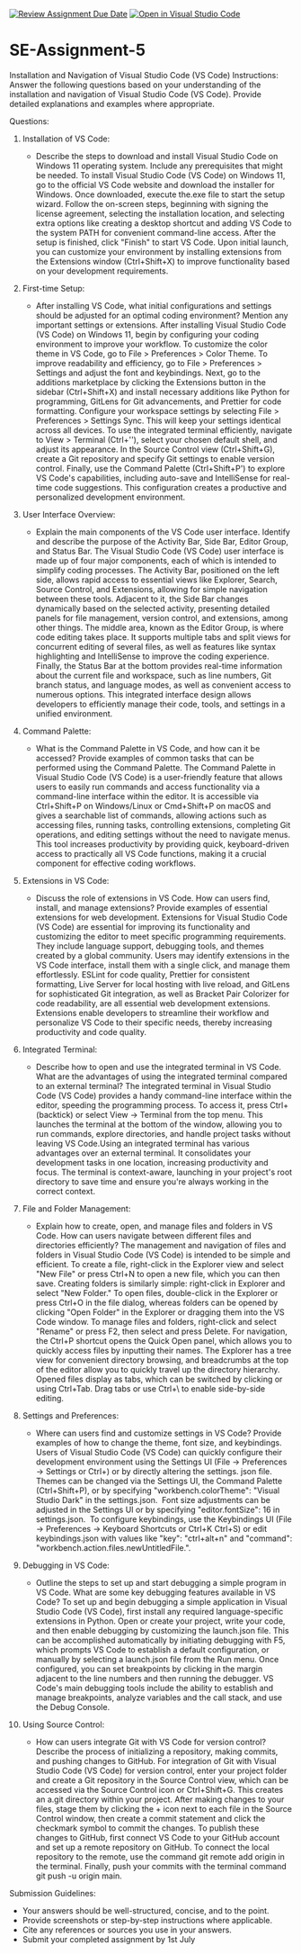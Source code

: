 [![Review Assignment Due Date](https://classroom.github.com/assets/deadline-readme-button-22041afd0340ce965d47ae6ef1cefeee28c7c493a6346c4f15d667ab976d596c.svg)](https://classroom.github.com/a/XoLGRbHq)
[![Open in Visual Studio Code](https://classroom.github.com/assets/open-in-vscode-2e0aaae1b6195c2367325f4f02e2d04e9abb55f0b24a779b69b11b9e10269abc.svg)](https://classroom.github.com/online_ide?assignment_repo_id=15294049&assignment_repo_type=AssignmentRepo)

# SE-Assignment-5

Installation and Navigation of Visual Studio Code (VS Code)
Instructions:
Answer the following questions based on your understanding of the installation and navigation of Visual Studio Code (VS Code). Provide detailed explanations and examples where appropriate.

Questions:

1. Installation of VS Code:

   - Describe the steps to download and install Visual Studio Code on Windows 11 operating system. Include any prerequisites that might be needed.
     To install Visual Studio Code (VS Code) on Windows 11, go to the official VS Code website and download the installer for Windows. Once downloaded, execute the.exe file to start the setup wizard. Follow the on-screen steps, beginning with signing the license agreement, selecting the installation location, and selecting extra options like creating a desktop shortcut and adding VS Code to the system PATH for convenient command-line access. After the setup is finished, click "Finish" to start VS Code. Upon initial launch, you can customize your environment by installing extensions from the Extensions window (Ctrl+Shift+X) to improve functionality based on your development requirements.

2. First-time Setup:

   - After installing VS Code, what initial configurations and settings should be adjusted for an optimal coding environment? Mention any important settings or extensions.
     After installing Visual Studio Code (VS Code) on Windows 11, begin by configuring your coding environment to improve your workflow. To customize the color theme in VS Code, go to File > Preferences > Color Theme. To improve readability and efficiency, go to File > Preferences > Settings and adjust the font and keybindings. Next, go to the additions marketplace by clicking the Extensions button in the sidebar (Ctrl+Shift+X) and install necessary additions like Python for programming, GitLens for Git advancements, and Prettier for code formatting. Configure your workspace settings by selecting File > Preferences > Settings Sync. This will keep your settings identical across all devices. To use the integrated terminal efficiently, navigate to View > Terminal (Ctrl+''), select your chosen default shell, and adjust its appearance. In the Source Control view (Ctrl+Shift+G), create a Git repository and specify Git settings to enable version control. Finally, use the Command Palette (Ctrl+Shift+P') to explore VS Code's capabilities, including auto-save and IntelliSense for real-time code suggestions. This configuration creates a productive and personalized development environment.

3. User Interface Overview:

   - Explain the main components of the VS Code user interface. Identify and describe the purpose of the Activity Bar, Side Bar, Editor Group, and Status Bar.
     The Visual Studio Code (VS Code) user interface is made up of four major components, each of which is intended to simplify coding processes. The Activity Bar, positioned on the left side, allows rapid access to essential views like Explorer, Search, Source Control, and Extensions, allowing for simple navigation between these tools. Adjacent to it, the Side Bar changes dynamically based on the selected activity, presenting detailed panels for file management, version control, and extensions, among other things. The middle area, known as the Editor Group, is where code editing takes place. It supports multiple tabs and split views for concurrent editing of several files, as well as features like syntax highlighting and IntelliSense to improve the coding experience. Finally, the Status Bar at the bottom provides real-time information about the current file and workspace, such as line numbers, Git branch status, and language modes, as well as convenient access to numerous options. This integrated interface design allows developers to efficiently manage their code, tools, and settings in a unified environment.

4. Command Palette:

   - What is the Command Palette in VS Code, and how can it be accessed? Provide examples of common tasks that can be performed using the Command Palette.
     The Command Palette in Visual Studio Code (VS Code) is a user-friendly feature that allows users to easily run commands and access functionality via a command-line interface within the editor. It is accessible via Ctrl+Shift+P on Windows/Linux or Cmd+Shift+P on macOS and gives a searchable list of commands, allowing actions such as accessing files, running tasks, controlling extensions, completing Git operations, and editing settings without the need to navigate menus. This tool increases productivity by providing quick, keyboard-driven access to practically all VS Code functions, making it a crucial component for effective coding workflows. ​

5. Extensions in VS Code:

   - Discuss the role of extensions in VS Code. How can users find, install, and manage extensions? Provide examples of essential extensions for web development.
     Extensions for Visual Studio Code (VS Code) are essential for improving its functionality and customizing the editor to meet specific programming requirements. They include language support, debugging tools, and themes created by a global community. Users may identify extensions in the VS Code interface, install them with a single click, and manage them effortlessly. ESLint for code quality, Prettier for consistent formatting, Live Server for local hosting with live reload, and GitLens for sophisticated Git integration, as well as Bracket Pair Colorizer for code readability, are all essential web development extensions. Extensions enable developers to streamline their workflow and personalize VS Code to their specific needs, thereby increasing productivity and code quality.

6. Integrated Terminal:

   - Describe how to open and use the integrated terminal in VS Code. What are the advantages of using the integrated terminal compared to an external terminal?
     The integrated terminal in Visual Studio Code (VS Code) provides a handy command-line interface within the editor, speeding the programming process. To access it, press Ctrl+ (backtick) or select View -> Terminal from the top menu. This launches the terminal at the bottom of the window, allowing you to run commands, explore directories, and handle project tasks without leaving VS Code.Using an integrated terminal has various advantages over an external terminal. It consolidates your development tasks in one location, increasing productivity and focus. The terminal is context-aware, launching in your project's root directory to save time and ensure you're always working in the correct context.

7. File and Folder Management:

   - Explain how to create, open, and manage files and folders in VS Code. How can users navigate between different files and directories efficiently?
     The management and navigation of files and folders in Visual Studio Code (VS Code) is intended to be simple and efficient. To create a file, right-click in the Explorer view and select "New File" or press Ctrl+N to open a new file, which you can then save. Creating folders is similarly simple: right-click in Explorer and select "New Folder." To open files, double-click in the Explorer or press Ctrl+O in the file dialog, whereas folders can be opened by clicking "Open Folder" in the Explorer or dragging them into the VS Code window. To manage files and folders, right-click and select "Rename" or press F2, then select and press Delete. For navigation, the Ctrl+P shortcut opens the Quick Open panel, which allows you to quickly access files by inputting their names. The Explorer has a tree view for convenient directory browsing, and breadcrumbs at the top of the editor allow you to quickly travel up the directory hierarchy. Opened files display as tabs, which can be switched by clicking or using Ctrl+Tab. Drag tabs or use Ctrl+\ to enable side-by-side editing.

8. Settings and Preferences:

   - Where can users find and customize settings in VS Code? Provide examples of how to change the theme, font size, and keybindings.
     Users of Visual Studio Code (VS Code) can quickly configure their development environment using the Settings UI (File -> Preferences -> Settings or Ctrl+) or by directly altering the settings. json file.  Themes can be changed via the Settings UI, the Command Palette (Ctrl+Shift+P), or by specifying "workbench.colorTheme": "Visual Studio Dark" in the settings.json.  Font size adjustments can be adjusted in the Settings UI or by specifying "editor.fontSize": 16 in settings.json.  To configure keybindings, use the Keybindings UI (File -> Preferences -> Keyboard Shortcuts or Ctrl+K Ctrl+S) or edit keybindings.json with values like "key": "ctrl+alt+n" and "command": "workbench.action.files.newUntitledFile.".

9. Debugging in VS Code:

   - Outline the steps to set up and start debugging a simple program in VS Code. What are some key debugging features available in VS Code?
     To set up and begin debugging a simple application in Visual Studio Code (VS Code), first install any required language-specific extensions in Python. Open or create your project, write your code, and then enable debugging by customizing the launch.json file. This can be accomplished automatically by initiating debugging with F5, which prompts VS Code to establish a default configuration, or manually by selecting a launch.json file from the Run menu. Once configured, you can set breakpoints by clicking in the margin adjacent to the line numbers and then running the debugger. VS Code's main debugging tools include the ability to establish and manage breakpoints, analyze variables and the call stack, and use the Debug Console.

10. Using Source Control:
    - How can users integrate Git with VS Code for version control? Describe the process of initializing a repository, making commits, and pushing changes to GitHub.
      For integration of Git with Visual Studio Code (VS Code) for version control, enter your project folder and create a Git repository in the Source Control view, which can be accessed via the Source Control icon or Ctrl+Shift+G. This creates an a.git directory within your project. After making changes to your files, stage them by clicking the + icon next to each file in the Source Control window, then create a commit statement and click the checkmark symbol to commit the changes. To publish these changes to GitHub, first connect VS Code to your GitHub account and set up a remote repository on GitHub. To connect the local repository to the remote, use the command git remote add origin in the terminal. Finally, push your commits with the terminal command git push -u origin main.

Submission Guidelines:

- Your answers should be well-structured, concise, and to the point.
- Provide screenshots or step-by-step instructions where applicable.
- Cite any references or sources you use in your answers.
- Submit your completed assignment by 1st July
